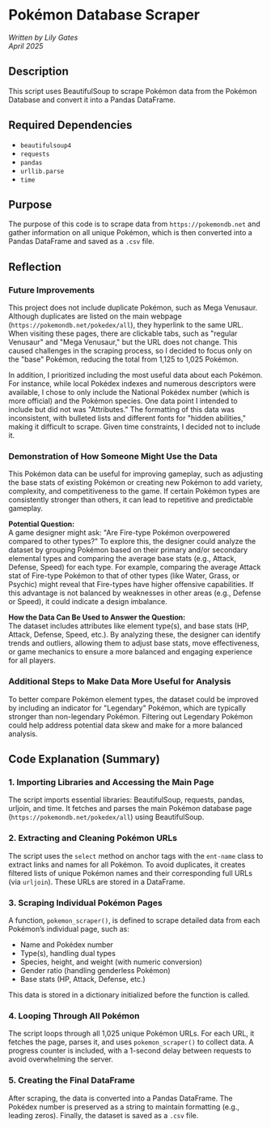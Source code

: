 # Pokémon Database Scraper
*Written by Lily Gates*   
*April 2025*

## Description
This script uses BeautifulSoup to scrape Pokémon data from the Pokémon Database and convert it into a Pandas DataFrame.

## Required Dependencies
- `beautifulsoup4`
- `requests`
- `pandas`
- `urllib.parse`
- `time`

## Purpose
The purpose of this code is to scrape data from `https://pokemondb.net` and gather information on all unique Pokémon, which is then converted into a Pandas DataFrame and saved as a `.csv` file.

## Reflection

### Future Improvements
This project does not include duplicate Pokémon, such as Mega Venusaur. Although duplicates are listed on the main webpage (`https://pokemondb.net/pokedex/all`), they hyperlink to the same URL. When visiting these pages, there are clickable tabs, such as "regular Venusaur" and "Mega Venusaur," but the URL does not change. This caused challenges in the scraping process, so I decided to focus only on the "base" Pokémon, reducing the total from 1,125 to 1,025 Pokémon.

In addition, I prioritized including the most useful data about each Pokémon. For instance, while local Pokédex indexes and numerous descriptors were available, I chose to only include the National Pokédex number (which is more official) and the Pokémon species. One data point I intended to include but did not was "Attributes." The formatting of this data was inconsistent, with bulleted lists and different fonts for "hidden abilities," making it difficult to scrape. Given time constraints, I decided not to include it.

### Demonstration of How Someone Might Use the Data
This Pokémon data can be useful for improving gameplay, such as adjusting the base stats of existing Pokémon or creating new Pokémon to add variety, complexity, and competitiveness to the game. If certain Pokémon types are consistently stronger than others, it can lead to repetitive and predictable gameplay.

**Potential Question:**  
A game designer might ask: "Are Fire-type Pokémon overpowered compared to other types?" To explore this, the designer could analyze the dataset by grouping Pokémon based on their primary and/or secondary elemental types and comparing the average base stats (e.g., Attack, Defense, Speed) for each type. For example, comparing the average Attack stat of Fire-type Pokémon to that of other types (like Water, Grass, or Psychic) might reveal that Fire-types have higher offensive capabilities. If this advantage is not balanced by weaknesses in other areas (e.g., Defense or Speed), it could indicate a design imbalance.

**How the Data Can Be Used to Answer the Question:**  
The dataset includes attributes like element type(s), and base stats (HP, Attack, Defense, Speed, etc.). By analyzing these, the designer can identify trends and outliers, allowing them to adjust base stats, move effectiveness, or game mechanics to ensure a more balanced and engaging experience for all players.

### Additional Steps to Make Data More Useful for Analysis
To better compare Pokémon element types, the dataset could be improved by including an indicator for "Legendary" Pokémon, which are typically stronger than non-legendary Pokémon. Filtering out Legendary Pokémon could help address potential data skew and make for a more balanced analysis.

## Code Explanation (Summary)

### 1. Importing Libraries and Accessing the Main Page
The script imports essential libraries: BeautifulSoup, requests, pandas, urljoin, and time. It fetches and parses the main Pokémon database page (`https://pokemondb.net/pokedex/all`) using BeautifulSoup.

### 2. Extracting and Cleaning Pokémon URLs
The script uses the `select` method on anchor tags with the `ent-name` class to extract links and names for all Pokémon. To avoid duplicates, it creates filtered lists of unique Pokémon names and their corresponding full URLs (via `urljoin`). These URLs are stored in a DataFrame.

### 3. Scraping Individual Pokémon Pages
A function, `pokemon_scraper()`, is defined to scrape detailed data from each Pokémon’s individual page, such as:
- Name and Pokédex number
- Type(s), handling dual types
- Species, height, and weight (with numeric conversion)
- Gender ratio (handling genderless Pokémon)
- Base stats (HP, Attack, Defense, etc.)

This data is stored in a dictionary initialized before the function is called.

### 4. Looping Through All Pokémon
The script loops through all 1,025 unique Pokémon URLs. For each URL, it fetches the page, parses it, and uses `pokemon_scraper()` to collect data. A progress counter is included, with a 1-second delay between requests to avoid overwhelming the server.

### 5. Creating the Final DataFrame
After scraping, the data is converted into a Pandas DataFrame. The Pokédex number is preserved as a string to maintain formatting (e.g., leading zeros). Finally, the dataset is saved as a `.csv` file.
